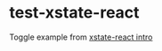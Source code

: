 # test-xstate-react

Toggle example from [xstate-react intro](https://xstate.js.org/docs/packages/xstate-react/)
